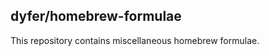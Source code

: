dyfer/homebrew-formulae
-------------------------------

This repository contains miscellaneous homebrew formulae.
